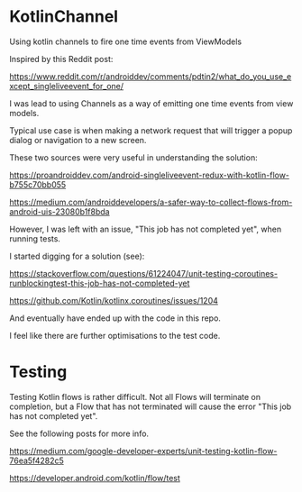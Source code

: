 # KotlinChannel
Using kotlin channels to fire one time events from ViewModels

Inspired by this Reddit post: 

https://www.reddit.com/r/androiddev/comments/pdtin2/what_do_you_use_except_singleliveevent_for_one/

I was lead to using Channels as a way of emitting one time events from view models.

Typical use case is when making a network request that will trigger a popup dialog or navigation to a new screen.


These two sources were very useful in understanding the solution:

https://proandroiddev.com/android-singleliveevent-redux-with-kotlin-flow-b755c70bb055

https://medium.com/androiddevelopers/a-safer-way-to-collect-flows-from-android-uis-23080b1f8bda


However, I was left with an issue, "This job has not completed yet", when running tests.

I started digging for a solution (see):

https://stackoverflow.com/questions/61224047/unit-testing-coroutines-runblockingtest-this-job-has-not-completed-yet

https://github.com/Kotlin/kotlinx.coroutines/issues/1204

And eventually have ended up with the code in this repo.

I feel like there are further optimisations to the test code. 

# Testing

Testing Kotlin flows is rather difficult. Not all Flows will terminate on completion, but a Flow that has not terminated will cause the error "This job has not completed yet".

See the following posts for more info.

https://medium.com/google-developer-experts/unit-testing-kotlin-flow-76ea5f4282c5

https://developer.android.com/kotlin/flow/test
